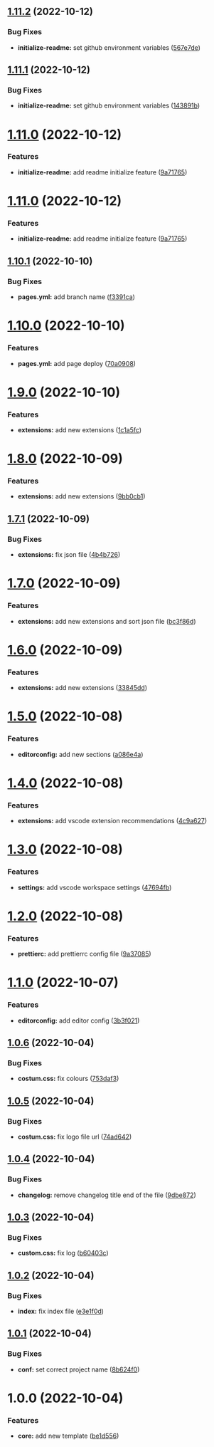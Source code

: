 ## [1.11.2](https://github.com/attilasomogyi/template-repository/compare/v1.11.1...v1.11.2) (2022-10-12)


### Bug Fixes

* **initialize-readme:** set github environment variables ([567e7de](https://github.com/attilasomogyi/template-repository/commit/567e7decffab0fd380325a0560cfca3a4c070e8d))

## [1.11.1](https://github.com/attilasomogyi/template-repository/compare/v1.11.0...v1.11.1) (2022-10-12)


### Bug Fixes

* **initialize-readme:** set github environment variables ([143891b](https://github.com/attilasomogyi/template-repository/commit/143891bffd277c5dc0c10538f1615630acf9357b))

# [1.11.0](https://github.com/attilasomogyi/template-repository/compare/v1.10.1...v1.11.0) (2022-10-12)


### Features

* **initialize-readme:** add readme initialize feature ([9a71765](https://github.com/attilasomogyi/template-repository/commit/9a71765adecd60251cf524a3797c6216eef7f702))

# [1.11.0](https://github.com/attilasomogyi/template-repository/compare/v1.10.1...v1.11.0) (2022-10-12)


### Features

* **initialize-readme:** add readme initialize feature ([9a71765](https://github.com/attilasomogyi/template-repository/commit/9a71765adecd60251cf524a3797c6216eef7f702))

## [1.10.1](https://github.com/attilasomogyi/template-repository/compare/v1.10.0...v1.10.1) (2022-10-10)


### Bug Fixes

* **pages.yml:** add branch name ([f3391ca](https://github.com/attilasomogyi/template-repository/commit/f3391ca7eae910c403dd1c10143d1d36d2b1fae9))

# [1.10.0](https://github.com/attilasomogyi/template-repository/compare/v1.9.0...v1.10.0) (2022-10-10)


### Features

* **pages.yml:** add page deploy ([70a0908](https://github.com/attilasomogyi/template-repository/commit/70a090861e9694bb7cd7764d842456d2c3d74298))

# [1.9.0](https://github.com/attilasomogyi/template-repository/compare/v1.8.0...v1.9.0) (2022-10-10)


### Features

* **extensions:** add new extensions ([1c1a5fc](https://github.com/attilasomogyi/template-repository/commit/1c1a5fcae87b0e13dadb2a9689d135d225b6f2ae))

# [1.8.0](https://github.com/attilasomogyi/template-repository/compare/v1.7.1...v1.8.0) (2022-10-09)


### Features

* **extensions:** add new extensions ([9bb0cb1](https://github.com/attilasomogyi/template-repository/commit/9bb0cb11b9e5d8abf855e8fc503c58c25dbb3033))

## [1.7.1](https://github.com/attilasomogyi/template-repository/compare/v1.7.0...v1.7.1) (2022-10-09)


### Bug Fixes

* **extensions:** fix json file ([4b4b726](https://github.com/attilasomogyi/template-repository/commit/4b4b726558781a2ebb58982c19a95d77c5ec7c32))

# [1.7.0](https://github.com/attilasomogyi/template-repository/compare/v1.6.0...v1.7.0) (2022-10-09)


### Features

* **extensions:** add new extensions and sort json file ([bc3f86d](https://github.com/attilasomogyi/template-repository/commit/bc3f86d26407c5025125162c96934f11eb13d870))

# [1.6.0](https://github.com/attilasomogyi/template-repository/compare/v1.5.0...v1.6.0) (2022-10-09)


### Features

* **extensions:** add new extensions ([33845dd](https://github.com/attilasomogyi/template-repository/commit/33845dde7215fe0e9aa02d812f1ec54601f85868))

# [1.5.0](https://github.com/attilasomogyi/template-repository/compare/v1.4.0...v1.5.0) (2022-10-08)


### Features

* **editorconfig:** add new sections ([a086e4a](https://github.com/attilasomogyi/template-repository/commit/a086e4a5e38ade50cf2555e6612902aa055064cb))

# [1.4.0](https://github.com/attilasomogyi/template-repository/compare/v1.3.0...v1.4.0) (2022-10-08)


### Features

* **extensions:** add vscode extension recommendations ([4c9a627](https://github.com/attilasomogyi/template-repository/commit/4c9a627212c2705998a41f4317236a68b34121e4))

# [1.3.0](https://github.com/attilasomogyi/template-repository/compare/v1.2.0...v1.3.0) (2022-10-08)


### Features

* **settings:** add vscode workspace settings ([47694fb](https://github.com/attilasomogyi/template-repository/commit/47694fb913060eb33eb4543a86b22fe07a4c8167))

# [1.2.0](https://github.com/attilasomogyi/template-repository/compare/v1.1.0...v1.2.0) (2022-10-08)


### Features

* **prettierc:** add prettierrc config file ([9a37085](https://github.com/attilasomogyi/template-repository/commit/9a3708562a5b6b0b3846dc51c330f5364811e97f))

# [1.1.0](https://github.com/attilasomogyi/template-repository/compare/v1.0.6...v1.1.0) (2022-10-07)


### Features

* **editorconfig:** add editor config ([3b3f021](https://github.com/attilasomogyi/template-repository/commit/3b3f02113c423117dd0af2024411b2da4658d16b))

## [1.0.6](https://github.com/attilasomogyi/template-repository/compare/v1.0.5...v1.0.6) (2022-10-04)


### Bug Fixes

* **costum.css:** fix colours ([753daf3](https://github.com/attilasomogyi/template-repository/commit/753daf38f0414c16e70b40c8943358d95d2f6012))

## [1.0.5](https://github.com/attilasomogyi/template-repository/compare/v1.0.4...v1.0.5) (2022-10-04)


### Bug Fixes

* **costum.css:** fix logo file url ([74ad642](https://github.com/attilasomogyi/template-repository/commit/74ad642fe11ea79def90e6835f961eb0fb881418))

## [1.0.4](https://github.com/attilasomogyi/template-repository/compare/v1.0.3...v1.0.4) (2022-10-04)


### Bug Fixes

* **changelog:** remove changelog title end of the file ([9dbe872](https://github.com/attilasomogyi/template-repository/commit/9dbe872e7081b1d15c591aeb619962618c9b7987))

## [1.0.3](https://github.com/attilasomogyi/template-repository/compare/v1.0.2...v1.0.3) (2022-10-04)


### Bug Fixes

* **custom.css:** fix log ([b60403c](https://github.com/attilasomogyi/template-repository/commit/b60403c9a7e26dbc303de45332a8805c63f8c9a4))

## [1.0.2](https://github.com/attilasomogyi/template-repository/compare/v1.0.1...v1.0.2) (2022-10-04)


### Bug Fixes

* **index:** fix index file ([e3e1f0d](https://github.com/attilasomogyi/template-repository/commit/e3e1f0d57cc6ff469d72383330c74b0ef6e334e9))

## [1.0.1](https://github.com/attilasomogyi/template-repository/compare/v1.0.0...v1.0.1) (2022-10-04)


### Bug Fixes

* **conf:** set correct project name ([8b624f0](https://github.com/attilasomogyi/template-repository/commit/8b624f066997652775a9db157c17ba918d9e3735))

# 1.0.0 (2022-10-04)


### Features

* **core:** add new template ([be1d556](https://github.com/attilasomogyi/template-repository/commit/be1d556549880f3ac42860bb77c80a6decee4630))
